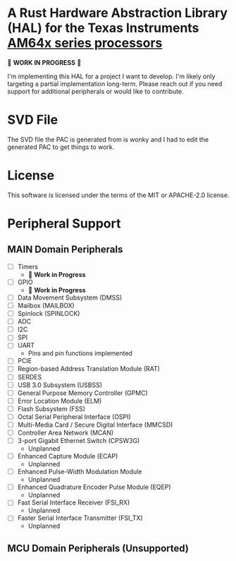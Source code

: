 # A Rust Hardware Abstraction Library (HAL) for the Texas Instruments [AM64x series processors](https://www.ti.com/product/AM6442)

🚧 **WORK IN PROGRESS** 🚧

I'm implementing this HAL for a project I want to develop. I'm likely only targeting a partial implementation long-term. Please reach out if you need support for additional peripherals or would like
to contribute.

# SVD File

The SVD file the PAC is generated from is wonky and I had to edit the generated PAC to get things to work.

# License

This software is licensed under the terms of the MIT or APACHE-2.0 license.

# Peripheral Support

## MAIN Domain Peripherals
- [ ] Timers
  - 🚧 **Work in Progress**
- [ ] GPIO
  - 🚧 **Work in Progress**
- [ ] Data Movement Subsystem (DMSS)
- [ ] Mailbox (MAILBOX)
- [ ] Spinlock (SPINLOCK)
- [ ] ADC
- [ ] I2C
- [ ] SPI
- [ ] UART
  - Pins and pin functions implemented
- [ ] PCIE
- [ ] Region-based Address Translation Module (RAT)
- [ ] SERDES
- [ ] USB 3.0 Subsystem (USBSS)
- [ ] General Purpose Memory Controller (GPMC)
- [ ] Error Location Module (ELM)
- [ ] Flash Subsystem (FSS)
- [ ] Octal Serial Peripheral Interface (OSPI)
- [ ] Multi-Media Card / Secure Digital Interface (MMCSD)
- [ ] Controller Area Network (MCAN)
- [ ] 3-port Gigabit Ethernet Switch (CPSW3G)
  - Unplanned
- [ ] Enhanced Capture Module (ECAP)
  - Unplanned
- [ ] Enhanced Pulse-Width Modulation Module
  - Unplanned
- [ ] Enhanced Quadrature Encoder Pulse Module (EQEP)
  - Unplanned
- [ ] Fast Serial Interface Receiver (FSI_RX)
  - Unplanned
- [ ] Faster Serial Interface Transmitter (FSI_TX)
  - Unplanned

## MCU Domain Peripherals (Unsupported)